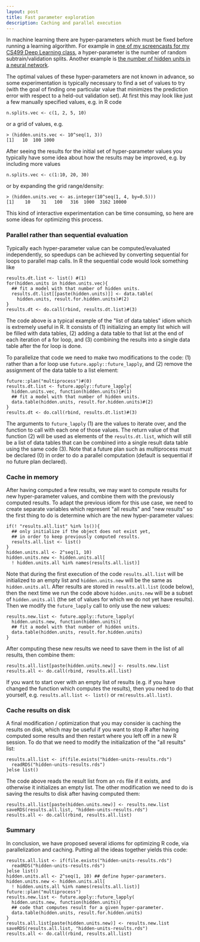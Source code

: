 ```yaml
---
layout: post
title: Fast parameter exploration
description: Caching and parallel execution
---
```


In machine learning there are hyper-parameters which must be fixed
before running a learning algorithm. For example in [one of my
screencasts for my CS499 Deep Learning
class](https://www.youtube.com/watch?v=AvCQnlrFCQY&list=PLwc48KSH3D1PYdSd_27USy-WFAHJIfQTK&index=8),
a hyper-parameter is the number of random subtrain/validation
splits. Another example is [the number of hidden units in a neural
network](https://www.youtube.com/watch?v=7QdAzojIuV4&list=PLwc48KSH3D1MvTf_JOI00_eIPcoeYMM_o&index=2).

The optimal values of these hyper-parameters are not known in advance,
so some experimentation is typically necessary to find a set of values
to try (with the goal of finding one particular value that minimizes
the prediction error with respect to a held-out validation set). At
first this may look like just a few manually specified values, e.g. in R code

```
n.splits.vec <- c(1, 2, 5, 10)
```

or a grid of values, e.g.

```
> (hidden.units.vec <- 10^seq(1, 3))
[1]   10  100 1000
```

After seeing the results for the initial set of hyper-parameter values
you typically have some idea about how the results may be improved,
e.g. by including more values

```
n.splits.vec <- c(1:10, 20, 30)
```

or by expanding the grid range/density:

```
> (hidden.units.vec <- as.integer(10^seq(1, 4, by=0.5)))
[1]    10    31   100   316  1000  3162 10000
```

This kind of interactive experimentation can be time consuming, so
here are some ideas for optimizing this process.

### Parallel rather than sequential evaluation

Typically each hyper-parameter value can be computed/evaluated
independently, so speedups can be achieved by converting sequential
for loops to parallel map calls. In R the sequential code would look
something like

```
results.dt.list <- list() #(1)
for(hidden.units in hidden.units.vec){
  ## fit a model with that number of hidden units.
  results.dt.list[[paste(hidden.units)]] <- data.table(
    hidden.units, result.for.hidden.units)#(2)
}
results.dt <- do.call(rbind, results.dt.list)#(3)
```

The code above is a typical example of the "list of data tables" idiom
which is extremely useful in R. It consists of (1) initializing an
empty list which will be filled with data tables, (2) adding a data
table to that list at the end of each iteration of a for loop, and (3)
combining the results into a single data table after the for loop is
done.

To parallelize that code we need to make two modifications to the
code: (1) rather than a for loop use `future.apply::future_lapply`,
and (2) remove the assignment of the data table to a list element:

```
future::plan("multiprocess")#(0)
results.dt.list <- future.apply::future_lapply(
  hidden.units.vec, function(hidden.units){#(1)
  ## fit a model with that number of hidden units.
  data.table(hidden.units, result.for.hidden.units)#(2)
}
results.dt <- do.call(rbind, results.dt.list)#(3)
```

The arguments to `future_lapply` (1) are the values to iterate over,
and the function to call with each one of those values. The return
value of that function (2) will be used as elements of the
`results.dt.list`, which will still be a list of data tables that can
be combined into a single result data table using the same code
(3). Note that a future plan such as multiprocess must be declared (0)
in order to do a parallel computation (default is sequential if no
future plan declared).

### Cache in memory

After having computed a few results, we may want to compute results
for new hyper-parameter values, and combine them with the previously
computed results. To adapt the previous idiom for this use case, we
need to create separate variables which represent "all results" and
"new results" so the first thing to do is determine which are the new
hyper-parameter values:

```
if(! "results.all.list" %in% ls()){
  ## only initialize if the object does not exist yet,
  ## in order to keep previously computed results.
  results.all.list <- list() 
}
hidden.units.all <- 2^seq(1, 10)
hidden.units.new <- hidden.units.all[
  ! hidden.units.all %in% names(results.all.list)]
```

Note that during the first execution of the code `results.all.list`
will be initialized to an empty list and `hidden.units.new` will be
the same as `hidden.units.all`. After results are stored in
`results.all.list` (code below), then the next time we run the code
above `hidden.units.new` will be a subset of `hidden.units.all` (the
set of values for which we do not yet have results). Then we modify
the `future_lapply` call to only use the new values:

```
results.new.list <- future.apply::future_lapply(
  hidden.units.new, function(hidden.units){
  ## fit a model with that number of hidden units.
  data.table(hidden.units, result.for.hidden.units)
}
```

After computing these new results we need to save them in the list of
all results, then combine them:

```
results.all.list[paste(hidden.units.new)] <- results.new.list
results.all <- do.call(rbind, results.all.list)
```

If you want to start over with an empty list of results (e.g. if you
have changed the function which computes the results), then you need
to do that yourself, e.g. `results.all.list <- list()` or
`rm(results.all.list)`.

### Cache results on disk

A final modification / optimization that you may consider is caching
the results on disk, which may be useful if you want to stop R after
having computed some results and then restart where you left off in a
new R session. To do that we need to modify the initialization of the
"all results" list:

```
results.all.list <- if(file.exists("hidden-units-results.rds")
  readRDS("hidden-units-results.rds")
}else list()
```

The code above reads the result list from an `rds` file if it exists,
and otherwise it initializes an empty list. The other modification we
need to do is saving the results to disk after having computed them:

```
results.all.list[paste(hidden.units.new)] <- results.new.list
saveRDS(results.all.list, "hidden-units-results.rds")
results.all <- do.call(rbind, results.all.list)
```

### Summary

In conclusion, we have proposed several idioms for optimizing R code,
via parallelization and caching. Putting all the ideas together yields
this code:

```
results.all.list <- if(file.exists("hidden-units-results.rds")
  readRDS("hidden-units-results.rds")
}else list()
hidden.units.all <- 2^seq(1, 10) ## define hyper-parameters.
hidden.units.new <- hidden.units.all[
  ! hidden.units.all %in% names(results.all.list)]
future::plan("multiprocess")
results.new.list <- future.apply::future_lapply(
  hidden.units.new, function(hidden.units){
  ## code that computes result for a given hyper-parameter.
  data.table(hidden.units, result.for.hidden.units)
}
results.all.list[paste(hidden.units.new)] <- results.new.list
saveRDS(results.all.list, "hidden-units-results.rds")
results.all <- do.call(rbind, results.all.list)
```
